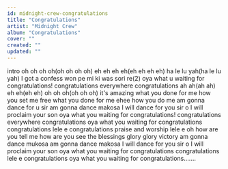 ```yaml
---
id: midnight-crew-congratulations
title: "Congratulations"
artist: "Midnight Crew"
album: "Congratulations"
cover: ""
created: ""
updated: ""
---
```


intro
oh oh oh oh(oh oh oh oh)
eh eh eh eh(eh eh eh eh)
ha le lu yah(ha le lu yah)
I got a confess
won pe mi ki was sori re(2)
oya what u waiting for
congratulations!
congratulations everywhere
congratulations
ah ah(ah ah)
eh eh(eh eh)
oh oh oh(oh oh oh)
it's amazing what you done for me
how you set me free
what you done for me
ehee how you do me
am gonna dance for u sir
am gonna dance makosa
I will dance for you sir o
I will proclaim your son
oya what you waiting for
congratulations!
congratulations everywhere
congratulations
oya what you waiting for
congratulations
congratulations lele e
congratulations
praise and worship lele e
oh how are you
tell me how are you
see the blessings
glory glory
victory
am gonna dance mukosa
am gonna dance makosa
I will dance for you sir o
I will proclaim your son
oya what you waiting for
congratulations
congratulations lele e
congratulations
oya what you waiting for
congratulations.......